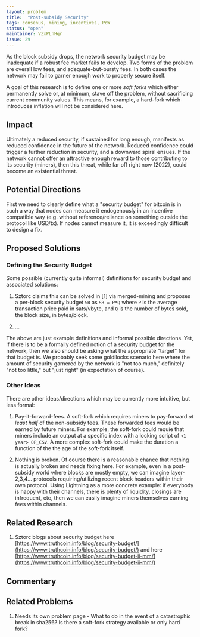 ```yaml
---
layout: problem
title:  "Post-subsidy Security"
tags: consenus, mining, incentives, PoW
status: "open"
maintainer: VzxPLnHqr
issue: 29
---
```


As the block subsidy drops, the network security budget may be inadequate if a robust fee market fails to develop. Two forms of the problem are overall low fees, and adequate-but-bursty fees. In both cases the network may fail to garner enough work to properly secure itself.

A goal of this research is to define one or more *soft forks* which either permanently
solve or, at minimum, stave off the problem, without sacrificing current community values.
This means, for example, a hard-fork which introduces inflation will not be considered here.

## Impact

<!-- - Try not to repeat the description too much -->
<!-- - Make it clear what the impact on the big picture of Bitcoin's evolution would be -->

Ultimately a reduced security, if sustained for long enough, manifests as reduced confidence in the future of the network.
Reduced confidence could trigger a further reduction in security, and a downward spiral ensues. If the 
network cannot offer an attractive enough reward to those contributing to its security (miners), then this threat, while far
off right now (2022), could become an existential threat. 


## Potential Directions

<!-- - The main use of listing hand-wavy directions is useful to further explore the problem. -->

First we need to clearly define what a "security budget" for bitcoin is in such a way that nodes can 
measure it endogenously in an incentive compatible way (e.g. without reference/reliance on something 
outside the protocol like USD/tx). If nodes cannot measure it, it is exceedingly difficult to design
a fix.


## Proposed Solutions

### Defining the Security Budget

Some possible (currently quite informal) definitions for security budget and associated solutions: 

1. Sztorc claims this can be solved in [1] via merged-mining and proposes a per-block security budget 
   `SB` as `SB = P*Q` where `P` is the average transaction price paid in sats/vbyte, and `Q` is the 
   number of bytes sold, the block size, in bytes/block. 
   
2. ...
   
 The above are just example definitions and informal possible directions. Yet, if there is to be a formally
 defined notion of a security budget for the network, then we also should be asking what the appropriate "target"
 for that budget is. We probably seek some goldilocks scenario here where the amount of security garnered by
 the network is "not too much," definitely "not too little," but "just right" (in expectation of course).

### Other Ideas

There are other ideas/directions which may be currently more intuitive, but less formal:

1. Pay-it-forward-fees. A soft-fork which requires miners to pay-forward *at least
   half* of the non-subsidy fees. These forwarded fees would be earned by future miners.
   For example, the soft-fork could requie that miners include an output at a specific
   index with a locking script of `<1 year> OP_CSV`. A more complex soft-fork could
   make the duration a function of the the age of the soft-fork itself.

2. Nothing is broken. Of course there is a reasonable chance that nothing is actually
   broken and needs fixing here. For example, even in a post-subsidy world where
   blocks are mostly empty, we can imagine layer-2,3,4... protocols requiring/utilizing
   recent block headers within their own protocol. Using Lightning as a more concrete
   example: if everybody is happy with their channels, there is plenty of liquidity,
   closings are infrequent, etc, then we can easily imagine miners themselves earning
   fees within channels.


## Related Research

<!-- A very liberal list of related research. Try to include at least a  half-sentence about what it is or why it's related -->

1. Sztorc blogs about security budget here [https://www.truthcoin.info/blog/security-budget/](https://www.truthcoin.info/blog/security-budget/) and here [https://www.truthcoin.info/blog/security-budget-ii-mm/](https://www.truthcoin.info/blog/security-budget-ii-mm/)


## Commentary

<!-- This is where you can post relevant informal and opinionated comments from various sources on the problem. -->
<!-- Also you or anyone else can add conjecture to this section (after review). -->
<!-- In general, this is not a comments section (use the issue for that). -->




## Related Problems

1. Needs its own problem page - What to do in the event of a catastrophic break in sha256? Is there a soft-fork strategy available or only hard fork? 
